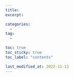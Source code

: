 ```yaml
---
title:
excerpt:

categories:
  -
tag:
  -

toc: true
toc_sticky: true
toc_label: "contents"

last_modified_at: 2022-11-13
---
```

